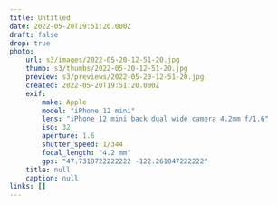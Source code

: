 ```yaml
---
title: Untitled
date: 2022-05-20T19:51:20.000Z
draft: false
drop: true
photo:
    url: s3/images/2022-05-20-12-51-20.jpg
    thumb: s3/thumbs/2022-05-20-12-51-20.jpg
    preview: s3/previews/2022-05-20-12-51-20.jpg
    created: 2022-05-20T19:51:20.000Z
    exif:
        make: Apple
        model: "iPhone 12 mini"
        lens: "iPhone 12 mini back dual wide camera 4.2mm f/1.6"
        iso: 32
        aperture: 1.6
        shutter_speed: 1/344
        focal_length: "4.2 mm"
        gps: "47.7318722222222 -122.261047222222"
    title: null
    caption: null
links: []
---
```

